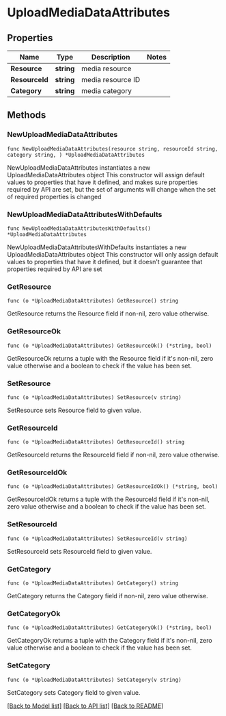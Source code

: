 # UploadMediaDataAttributes

## Properties

Name | Type | Description | Notes
------------ | ------------- | ------------- | -------------
**Resource** | **string** | media resource | 
**ResourceId** | **string** | media resource ID | 
**Category** | **string** | media category | 

## Methods

### NewUploadMediaDataAttributes

`func NewUploadMediaDataAttributes(resource string, resourceId string, category string, ) *UploadMediaDataAttributes`

NewUploadMediaDataAttributes instantiates a new UploadMediaDataAttributes object
This constructor will assign default values to properties that have it defined,
and makes sure properties required by API are set, but the set of arguments
will change when the set of required properties is changed

### NewUploadMediaDataAttributesWithDefaults

`func NewUploadMediaDataAttributesWithDefaults() *UploadMediaDataAttributes`

NewUploadMediaDataAttributesWithDefaults instantiates a new UploadMediaDataAttributes object
This constructor will only assign default values to properties that have it defined,
but it doesn't guarantee that properties required by API are set

### GetResource

`func (o *UploadMediaDataAttributes) GetResource() string`

GetResource returns the Resource field if non-nil, zero value otherwise.

### GetResourceOk

`func (o *UploadMediaDataAttributes) GetResourceOk() (*string, bool)`

GetResourceOk returns a tuple with the Resource field if it's non-nil, zero value otherwise
and a boolean to check if the value has been set.

### SetResource

`func (o *UploadMediaDataAttributes) SetResource(v string)`

SetResource sets Resource field to given value.


### GetResourceId

`func (o *UploadMediaDataAttributes) GetResourceId() string`

GetResourceId returns the ResourceId field if non-nil, zero value otherwise.

### GetResourceIdOk

`func (o *UploadMediaDataAttributes) GetResourceIdOk() (*string, bool)`

GetResourceIdOk returns a tuple with the ResourceId field if it's non-nil, zero value otherwise
and a boolean to check if the value has been set.

### SetResourceId

`func (o *UploadMediaDataAttributes) SetResourceId(v string)`

SetResourceId sets ResourceId field to given value.


### GetCategory

`func (o *UploadMediaDataAttributes) GetCategory() string`

GetCategory returns the Category field if non-nil, zero value otherwise.

### GetCategoryOk

`func (o *UploadMediaDataAttributes) GetCategoryOk() (*string, bool)`

GetCategoryOk returns a tuple with the Category field if it's non-nil, zero value otherwise
and a boolean to check if the value has been set.

### SetCategory

`func (o *UploadMediaDataAttributes) SetCategory(v string)`

SetCategory sets Category field to given value.



[[Back to Model list]](../README.md#documentation-for-models) [[Back to API list]](../README.md#documentation-for-api-endpoints) [[Back to README]](../README.md)


